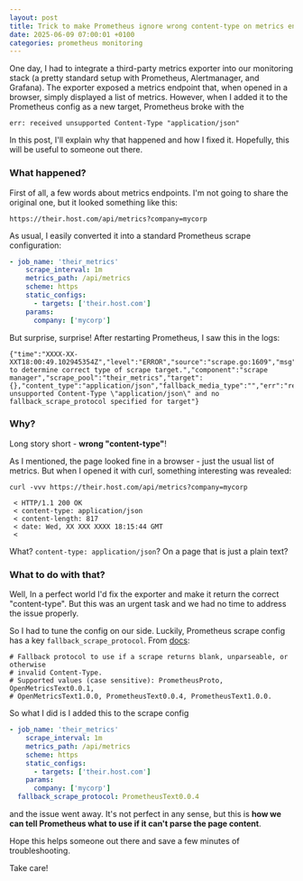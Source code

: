 ```yaml
---
layout: post
title: Trick to make Prometheus ignore wrong content-type on metrics endpoint
date: 2025-06-09 07:00:01 +0100
categories: prometheus monitoring
---
```


One day, I had to integrate a third-party metrics exporter into our monitoring stack (a pretty standard setup with Prometheus, Alertmanager, and Grafana). The exporter exposed a metrics endpoint that, when opened in a browser, simply displayed a list of metrics. However, when I added it to the Prometheus config as a new target, Prometheus broke with the
```
err: received unsupported Content-Type "application/json"
```
In this post, I'll explain why that happened and how I fixed it. Hopefully, this will be useful to someone out there.

### What happened?

First of all, a few words about metrics endpoints. I'm not going to share the original one, but it looked something like this:

```
https://their.host.com/api/metrics?company=mycorp
```

As usual, I easily converted it into a standard Prometheus scrape configuration:

```yaml
- job_name: 'their_metrics'
    scrape_interval: 1m
    metrics_path: /api/metrics
    scheme: https
    static_configs:
      - targets: ['their.host.com']
    params:
      company: ['mycorp']
```

But surprise, surprise! After restarting Prometheus, I saw this in the logs:

```
{"time":"XXXX-XX-XXT18:00:49.102945354Z","level":"ERROR","source":"scrape.go:1609","msg":"Failed to determine correct type of scrape target.","component":"scrape manager","scrape_pool":"their_metrics","target":{},"content_type":"application/json","fallback_media_type":"","err":"received unsupported Content-Type \"application/json\" and no fallback_scrape_protocol specified for target"}
```

### Why?

Long story short - **wrong "content-type"**!

As I mentioned, the page looked fine in a browser - just the usual list of metrics. But when I opened it with curl, something interesting was revealed:

```shell
curl -vvv https://their.host.com/api/metrics?company=mycorp
 
 < HTTP/1.1 200 OK
 < content-type: application/json
 < content-length: 817
 < date: Wed, XX XXX XXXX 18:15:44 GMT
 <
```

What? `content-type: application/json`? On a page that is just a plain text?

### What to do with that?

Well, In a perfect world I'd fix the exporter and make it return the correct "content-type". But this was an urgent task and we had no time to address the issue properly.

So I had to tune the config on our side. Luckily, Prometheus scrape config has a key `fallback_scrape_protocol`. From [docs](https://prometheus.io/docs/prometheus/latest/configuration/configuration/):

```
# Fallback protocol to use if a scrape returns blank, unparseable, or otherwise
# invalid Content-Type.
# Supported values (case sensitive): PrometheusProto, OpenMetricsText0.0.1,
# OpenMetricsText1.0.0, PrometheusText0.0.4, PrometheusText1.0.0.
```

So what I did is I added this to the scrape config

```yaml
- job_name: 'their_metrics'
    scrape_interval: 1m
    metrics_path: /api/metrics
    scheme: https
    static_configs:
      - targets: ['their.host.com']
    params:
      company: ['mycorp']
  fallback_scrape_protocol: PrometheusText0.0.4
```

and the issue went away. It's not perfect in any sense, but this is **how we can tell Prometheus what to use if it can't parse the page content**.

Hope this helps someone out there and save a few minutes of troubleshooting.

Take care!
